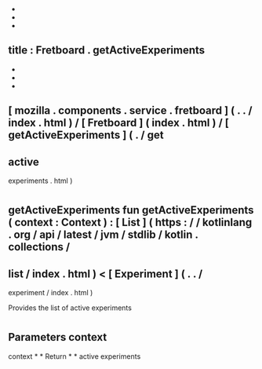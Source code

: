 -
-
-
title
:
Fretboard
.
getActiveExperiments
-
-
-
-
[
mozilla
.
components
.
service
.
fretboard
]
(
.
.
/
index
.
html
)
/
[
Fretboard
]
(
index
.
html
)
/
[
getActiveExperiments
]
(
.
/
get
-
active
-
experiments
.
html
)
#
getActiveExperiments
fun
getActiveExperiments
(
context
:
Context
)
:
[
List
]
(
https
:
/
/
kotlinlang
.
org
/
api
/
latest
/
jvm
/
stdlib
/
kotlin
.
collections
/
-
list
/
index
.
html
)
<
[
Experiment
]
(
.
.
/
-
experiment
/
index
.
html
)
>
Provides
the
list
of
active
experiments
#
#
#
Parameters
context
-
context
*
*
Return
*
*
active
experiments
